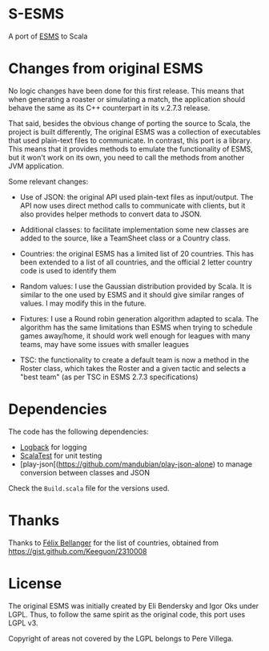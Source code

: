 # S-ESMS

A port of [ESMS](http://eli.thegreenplace.net/programs-and-code/esms/) to Scala

# Changes from original ESMS

No logic changes have been done for this first release. This means that when generating a roaster or simulating a match, the application should behave the same as its C++ counterpart in its v.2.7.3 release.

That said, besides the obvious change of porting the source to Scala, the project is built differently, The original ESMS was a collection of executables that used plain-text files to communicate.
In contrast, this port is a library. This means that it provides methods to emulate the functionality of ESMS, but it won't work on its own, you need to call the methods from another JVM application.

Some relevant changes:

* Use of JSON: the original API used plain-text files as input/output. The API now uses direct method calls to communicate with clients, but it also provides helper methods to convert data to JSON.

* Additional classes: to facilitate implementation some new classes are added to the source, like a TeamSheet class or a Country class.

* Countries: the original ESMS has a limited list of 20 countries. This has been extended to a list of all countries, and the official 2 letter country code is used to identify them

* Random values: I use the Gaussian distribution provided by Scala. It is similar to the one used by ESMS and it should give similar ranges of values. I may modify this in the future.

* Fixtures: I use a Round robin generation algorithm adapted to scala. The algorithm has the same limitations than ESMS when trying to schedule games away/home, it should work well enough for leagues with many teams, may have some issues with smaller leagues

* TSC: the functionality to create a default team is now a method in the Roster class, which takes the Roster and a given tactic and selects a "best team" (as per TSC in ESMS 2.7.3 specifications)

# Dependencies

The code has the following dependencies:

* [Logback](http://logback.qos.ch/) for logging
* [ScalaTest](http://www.scalatest.org/) for unit testing
* [play-json[(https://github.com/mandubian/play-json-alone) to manage conversion between classes and JSON

Check the `Build.scala` file for the versions used.

# Thanks

Thanks to [Félix Bellanger](https://gist.github.com/Keeguon) for the list of countries, obtained from https://gist.github.com/Keeguon/2310008

# License

The original ESMS was initially created by Eli Bendersky and Igor Oks under LGPL. Thus, to follow the same spirit as the original code, this port uses LGPL v3.

Copyright of areas not covered by the LGPL belongs to Pere Villega.





